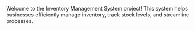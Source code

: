 Welcome to the Inventory Management System project! This system helps businesses efficiently manage inventory, track stock levels, and streamline processes.
